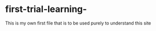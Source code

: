 # first-trial-learning-
This is my own first file that is to be used purely to understand this site
